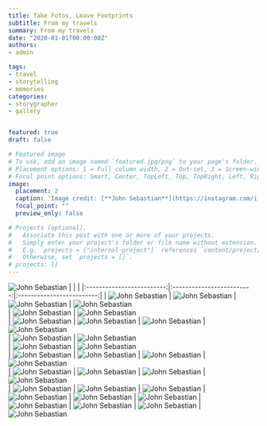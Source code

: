 ```yaml
---
title: Take Fotos, Leave Footprints
subtitle: From my travels
summary: From my travels
date: "2020-01-01T00:00:00Z"
authors: 
- admin

tags:
- travel
- storytelling
- memories
categories:
- storygrapher
- gallery


featured: true
draft: false

# Featured image
# To use, add an image named `featured.jpg/png` to your page's folder.
# Placement options: 1 = Full column width, 2 = Out-set, 3 = Screen-width
# Focal point options: Smart, Center, TopLeft, Top, TopRight, Left, Right, BottomLeft, Bottom, BottomRight
image:
  placement: 2
  caption: 'Image credit: [**John Sebastian**](https://instagram.com/i.john.sebastian)'
  focal_point: ""
  preview_only: false

# Projects (optional).
#   Associate this post with one or more of your projects.
#   Simply enter your project's folder or file name without extension.
#   E.g. `projects = ["internal-project"]` references `content/project/deep-learning/index.md`.
#   Otherwise, set `projects = []`.
# projects: []
---
```

![**John Sebastian**](./1.jpg) 
| | |
|:-------------------------:|:-------------------------:|:-------------------------:|
|  ![**John Sebastian**](./2.jpg)  | ![**John Sebastian**](./3.JPG) 
|  ![**John Sebastian**](./4.jpg)  | ![**John Sebastian**](./6.jpg)  
| ![**John Sebastian**](./5.jpeg)   | ![**John Sebastian**](./27.jpeg)  
| ![**John Sebastian**](./10.jpg)   | ![**John Sebastian**](./12.jpeg) 
|  ![**John Sebastian**](./14.jpeg) | ![**John Sebastian**](./15.jpeg)  
| ![**John Sebastian**](./16.jpeg)    | ![**John Sebastian**](./18.jpeg)  
| ![**John Sebastian**](./19.jpeg)  | ![**John Sebastian**](./20.jpeg)   
| ![**John Sebastian**](./23.jpeg)  | ![**John Sebastian**](./24.jpeg) 
| ![**John Sebastian**](./26.jpeg)  | ![**John Sebastian**](./33.jpeg)  
| ![**John Sebastian**](./28.jpg)  | ![**John Sebastian**](./29.jpeg) 
| ![**John Sebastian**](./13.jpeg) | ![**John Sebastian**](./35.jpg)  
| ![**John Sebastian**](./31.jpeg)  | ![**John Sebastian**](./7.jpeg) 
| ![**John Sebastian**](./8.jpg) | ![**John Sebastian**](./11.jpeg) 
|  ![**John Sebastian**](./9.jpeg) | ![**John Sebastian**](./17.jpg) 
| ![**John Sebastian**](./21.jpg) | ![**John Sebastian**](./22.jpeg)
| ![**John Sebastian**](./25.jpg)  | ![**John Sebastian**](./30.jpg) 
 

 <div class=text-justify> 
</div>